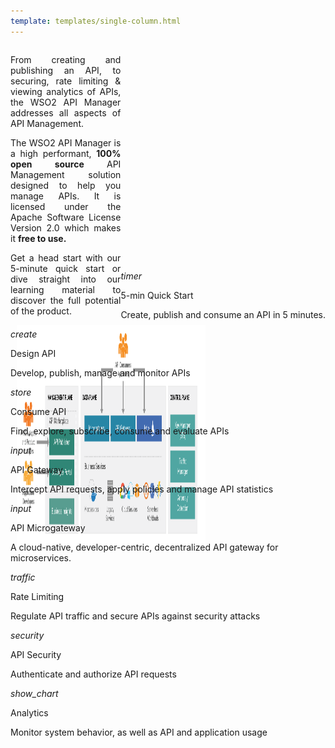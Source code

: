 ```yaml
---
template: templates/single-column.html
---
```

<link href="https://fonts.googleapis.com/icon?family=Material+Icons" rel="stylesheet">
<div style="max-height:360px">
   <div class="md-main md-content" style="float:left; width: 35%;  text-align:justify; max-height:100%; ">
    <p> From creating and publishing an API, to securing, rate limiting & viewing analytics of APIs, the WSO2 API Manager addresses all aspects of API Management. 
        

The WSO2 API Manager is a high performant, <b>100% open source </b> API Management solution designed to help you manage APIs. It is licensed under the Apache Software License Version 2.0 which makes it <b> free to use. </b>

Get a head start with our 5-minute quick start or dive straight into our learning material to discover the full potential of the product.
</p> 
   </div>
   <div class="md-main md-content " style="float:centre; width: 60%; text-align:left;  flex-shrink: 0;min-width: 35%; max-height: 100%; max-width:100%; margin-left:10px;">
    <img src="assets/attachments/wso2-apim-overview.png" width="100%"  height="360px"/>
</a>
   </div>
</div>
<div>
   <div class="content"> 
     <div class="card" onclick="location.href='/GettingStarted/quick-start-guide';">
		<div class="line"></div>
           	<div class="icon">
			<i class="material-icons md-36">timer</i>
		</div>
		<div class="card-content" >
			<p class="title">5-min Quick Start</p>
			<a href="http://www.google.com"></a>
			<p class="hint"> Create, publish  and consume an API in 5 minutes.</p>
      		</div>
		</div>
      <!-- card -->
      <div class="card" onclick="location.href='/Learn/APIPublish/create-and-Publish-an-API';">
            <div class="line"></div>
            <div class="icon"><i class="material-icons md-36">create</i></div>
             <div class="card-content">
                  <p class="title">Design API</p>
                  <p class="hint">Develop, publish, manage and monitor APIs </p>
             </div>
      </div>
      <!-- end card -->
      <!-- card -->
      <div class="card" onclick="location.href='Learn/APIDeveloper/dummy';">
            <div class="line"></div>
            <div class="icon"><i class="material-icons md-36">store</i></div>
<div class="card-content">
            <div><p class="title">Consume API</p></div>
            <p class="hint"> Find, explore, subscribe, consume and evaluate APIs</p>
      </div>
</div>
      <!-- end card -->
      <!-- card -->
      <div class="card" onclick="location.href='Learn/APIGateway/dummy';">
            <div class="line"></div> 
            <div class="icon"><i class="material-icons md-36">input</i></div>
<div class="card-content">
            <p class="title">API Gateway</p>
            <p class="hint">Intercept API requests, apply policies and manage API statistics</p>
      </div>
 </div>
      <!-- end card -->
      <!-- card -->
  
 </div>
 <div class="content">
      <!-- end card -->
      <!-- end card -->
      <!-- card -->
   <!-- card -->
      <div class="card" onclick="location.href='Learn/APIMicrogateway/dummy';">
	   <div class="line"></div>
            <div class="icon"><i class="material-icons md-36">input</i></div>
            <div class="card-content">
                <p class="title">API Microgateway</p>
                <p class="hint">A cloud-native, developer-centric, decentralized API gateway for microservices.</p>
            </div>
      </div>
      <div class="card" onclick="location.href='Learn/RateLimiting/dummy';">
	    <div class="line"></div>
            <div class="icon"><i class="material-icons md-36">traffic</i></div>
            <div class="card-content">
		    <p class="title">Rate Limiting</p>
		    <p class="hint"> Regulate API traffic and secure APIs against security attacks</p>
            </div>
      </div>
      <div class="card" onclick="location.href='Learn/APISecurity/dummy';">
	    <div class="line"></div>
            <div class="icon"><i class="material-icons md-36">security</i></div>
            <div class="card-content">
		    <p class="title">API Security</p>
		    <p class="hint">Authenticate and authorize API requests</p>
            </div>
      </div>
      <!-- end card -->
      <!-- card -->
      <div class="card" onclick="location.href='Learn/Analytics/dummy';">
	    <div class="line"></div>
            <div class="icon"><i class="material-icons md-36">show_chart</i></div>
            <div class="card-content">
		    <p class="title">Analytics</p>
		    <p class="hint">Monitor system behavior, as well as API and application usage</p>
            </div>
      </div>
      <!-- end card -->
  </div>
</div>



